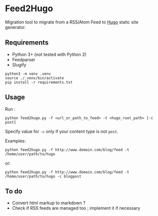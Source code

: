 # Feed2Hugo

Migration tool to migrate from a RSS/Atom Feed to [Hugo](https://gohugo.io/) static site generator.

## Requirements

* Python 3+ (not tested with Python 2)
* Feedparser
* Slugify

```
python3 -m venv .venv 
source ./.venv/bin/activate
pip install -r requirements.txt
```

## Usage

Run :

```
python feed2hugo.py -f <url_or_path_to_feed> -t <hugo_root_path> [-c post]
```

Specify value for `-c` only if your content type is not `post`.

Examples:

```
python feed2hugo.py -f http://www.domain.com/blog/feed -t /home/user/path/to/hugo
```

or:

```
python feed2hugo.py -f http://www.domain.com/blog/feed -t /home/user/path/to/hugo -c blogpost
```

## To do

* Convert html markup to markdown ?
* Check if RSS feeds are managed too ; implement it if necessary
